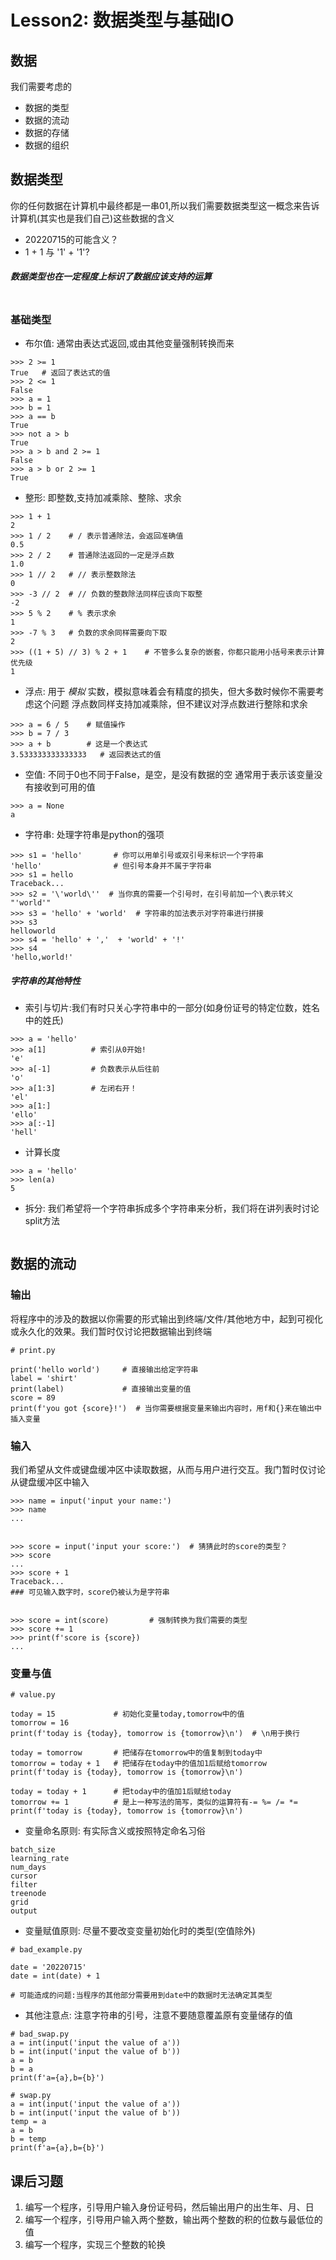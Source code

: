 # Lesson2: 数据类型与基础IO

## 数据
我们需要考虑的
* 数据的类型
* 数据的流动
* 数据的存储
* 数据的组织


## 数据类型
你的任何数据在计算机中最终都是一串01,所以我们需要数据类型这一概念来告诉计算机(其实也是我们自己)这些数据的含义
* 20220715的可能含义？
* 1 + 1 与 '1' + '1'?
##### 数据类型也在一定程度上标识了数据应该支持的运算
```
```

### 基础类型
* 布尔值: 通常由表达式返回,或由其他变量强制转换而来
```
>>> 2 >= 1
True   # 返回了表达式的值
>>> 2 <= 1
False
>>> a = 1
>>> b = 1
>>> a == b
True
>>> not a > b
True
>>> a > b and 2 >= 1
False
>>> a > b or 2 >= 1
True
```
* 整形: 即整数,支持加减乘除、整除、求余
```
>>> 1 + 1
2
>>> 1 / 2    # / 表示普通除法，会返回准确值
0.5
>>> 2 / 2    # 普通除法返回的一定是浮点数
1.0
>>> 1 // 2   # // 表示整数除法
0
>>> -3 // 2  # // 负数的整数除法同样应该向下取整
-2
>>> 5 % 2    # % 表示求余
1
>>> -7 % 3   # 负数的求余同样需要向下取
2
>>> ((1 + 5) // 3) % 2 + 1    # 不管多么复杂的嵌套，你都只能用小括号来表示计算优先级
1            
```

* 浮点: 用于 *模拟* 实数，模拟意味着会有精度的损失，但大多数时候你不需要考虑这个问题
  浮点数同样支持加减乘除，但不建议对浮点数进行整除和求余
``` 
>>> a = 6 / 5    # 赋值操作
>>> b = 7 / 3    
>>> a + b        # 这是一个表达式
3.533333333333333   # 返回表达式的值
```

* 空值: 不同于0也不同于False，是空，是没有数据的空
通常用于表示该变量没有接收到可用的值
```
>>> a = None 
a
```

* 字符串: 处理字符串是python的强项

```
>>> s1 = 'hello'       # 你可以用单引号或双引号来标识一个字符串
'hello'                # 但引号本身并不属于字符串
>>> s1 = hello
Traceback...
>>> s2 = '\'world\''  # 当你真的需要一个引号时，在引号前加一个\表示转义
"'world'"
>>> s3 = 'hello' + 'world'  # 字符串的加法表示对字符串进行拼接
>>> s3
helloworld
>>> s4 = 'hello' + ','  + 'world' + '!'
>>> s4
'hello,world!'

```

##### 字符串的其他特性
* 索引与切片:我们有时只关心字符串中的一部分(如身份证号的特定位数，姓名中的姓氏)
``` 
>>> a = 'hello'
>>> a[1]          # 索引从0开始!
'e'
>>> a[-1]         # 负数表示从后往前 
'o'                     
>>> a[1:3]        # 左闭右开！
'el'
>>> a[1:]         
'ello'
>>> a[:-1]
'hell'
```
* 计算长度
``` 
>>> a = 'hello'
>>> len(a)
5
```
* 拆分: 我们希望将一个字符串拆成多个字符串来分析，我们将在讲列表时讨论split方法
```
```

## 数据的流动
### 输出
将程序中的涉及的数据以你需要的形式输出到终端/文件/其他地方中，起到可视化或永久化的效果。我们暂时仅讨论把数据输出到终端
```
# print.py

print('hello world')     # 直接输出给定字符串
label = 'shirt'          
print(label)             # 直接输出变量的值
score = 89
print(f'you got {score}!')  # 当你需要根据变量来输出内容时，用f和{}来在输出中插入变量

```
### 输入
我们希望从文件或键盘缓冲区中读取数据，从而与用户进行交互。我门暂时仅讨论从键盘缓冲区中输入
```
>>> name = input('input your name:')
>>> name
...


>>> score = input('input your score:')  # 猜猜此时的score的类型？
>>> score         
...
>>> score + 1
Traceback...
### 可见输入数字时，score仍被认为是字符串


>>> score = int(score)         # 强制转换为我们需要的类型
>>> score += 1
>>> print(f'score is {score})
...

```


### 变量与值
```
# value.py

today = 15             # 初始化变量today,tomorrow中的值
tomorrow = 16
print(f'today is {today}, tomorrow is {tomorrow}\n')  # \n用于换行

today = tomorrow       # 把储存在tomorrow中的值复制到today中
tomorrow = today + 1   # 把储存在today中的值加1后赋给tomorrow
print(f'today is {today}, tomorrow is {tomorrow}\n')  

today = today + 1      # 把today中的值加1后赋给today
tomorrow += 1          # 是上一种写法的简写，类似的运算符有-= %= /= *=
print(f'today is {today}, tomorrow is {tomorrow}\n')  
```
* 变量命名原则: 有实际含义或按照特定命名习俗
```
batch_size
learning_rate
num_days
cursor
filter
treenode
grid
output
```
* 变量赋值原则: 尽量不要改变变量初始化时的类型(空值除外)
```
# bad_example.py

date = '20220715'
date = int(date) + 1   

# 可能造成的问题:当程序的其他部分需要用到date中的数据时无法确定其类型
```

* 其他注意点: 注意字符串的引号，注意不要随意覆盖原有变量储存的值
```
# bad_swap.py
a = int(input('input the value of a'))
b = int(input('input the value of b'))
a = b
b = a
print(f'a={a},b={b}')
```
```
# swap.py
a = int(input('input the value of a'))
b = int(input('input the value of b'))
temp = a
a = b
b = temp
print(f'a={a},b={b}')
```

## 课后习题
1. 编写一个程序，引导用户输入身份证号码，然后输出用户的出生年、月、日
2. 编写一个程序，引导用户输入两个整数，输出两个整数的积的位数与最低位的值
3. 编写一个程序，实现三个整数的轮换





